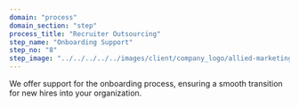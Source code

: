 ```yaml
---
domain: "process"
domain_section: "step"
process_title: "Recruiter Outsourcing"
step_name: "Onboarding Support"
step_no: "8"
step_image: "../../../../../images/client/company_logo/allied-marketing.png"
---
```


We offer support for the onboarding process, ensuring a smooth transition for new hires into your organization.

